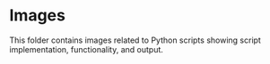 # Images

This folder contains images related to Python scripts showing script implementation, functionality, and output.
